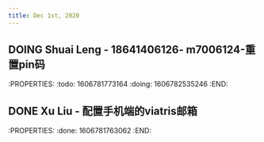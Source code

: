 ```yaml
---
title: Dec 1st, 2020
---
```


## DOING Shuai Leng - 18641406126- m7006124-重置pin码
:PROPERTIES:
:todo: 1606781773164
:doing: 1606782535246
:END:
## DONE Xu Liu - 配置手机端的viatris邮箱
:PROPERTIES:
:done: 1606781763062
:END:
##
